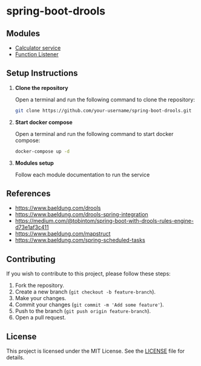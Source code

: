 # spring-boot-drools


## Modules
- [Calculator service][calculatorServiceDefinition]
- [Function Listener][functionListenerDefinition]

## Setup Instructions

1. **Clone the repository**

    Open a terminal and run the following command to clone the repository:
    ```sh
    git clone https://github.com/your-username/spring-boot-drools.git
    ```
1. **Start docker compose**

    Open a terminal and run the following command to start docker compose:
    ```sh
    docker-compose up -d
    ```
1. **Modules setup**

    Follow each module documentation to run the service

## References
- https://www.baeldung.com/drools
- https://www.baeldung.com/drools-spring-integration
- https://medium.com/@tobintom/spring-boot-with-drools-rules-engine-d73e1af3c411
- https://www.baeldung.com/mapstruct
- https://www.baeldung.com/spring-scheduled-tasks


## Contributing

If you wish to contribute to this project, please follow these steps:

1. Fork the repository.
2. Create a new branch (`git checkout -b feature-branch`).
3. Make your changes.
4. Commit your changes (`git commit -m 'Add some feature'`).
5. Push to the branch (`git push origin feature-branch`).
6. Open a pull request.

## License

This project is licensed under the MIT License. See the [LICENSE](LICENSE) file for details.

[calculatorServiceDefinition]: ./cost-calculator/README.md
[functionListenerDefinition]: ./function-blob-listener/README.md